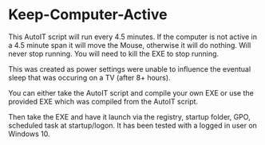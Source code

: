 # Keep-Computer-Active
This AutoIT script will run every 4.5 minutes.  If the computer is not active in a 4.5 minute span it will move the Mouse, otherwise it will do nothing.  Will never stop running.  You will need to kill the EXE to stop running.

This was created as power settings were unable to influence the eventual sleep that was occuring on a TV (after 8+ hours).

You can either take the AutoIT script and compile your own EXE or use the provided EXE which was compiled from the AutoIT script.

Then take the EXE and have it launch via the registry, startup folder, GPO, scheduled task at startup/logon.  It has been tested with a logged in user on Windows 10.
